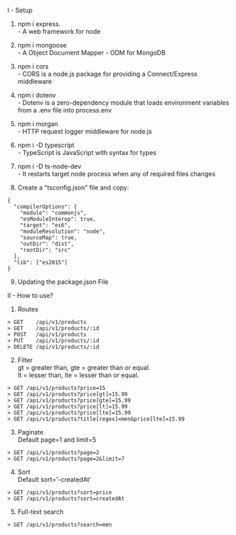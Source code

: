I - Setup
  1. npm i express.    
    - A web framework for node

  2. npm i mongoose      
    - A Object Document Mapper - ODM for MongoDB

  3. npm i cors      
    - CORS is a node.js package for providing a Connect/Express middleware

  4. npm i dotenv         
    - Dotenv is a zero-dependency module that loads environment variables from a .env file into process.env

  5. npm i morgan         
    - HTTP request logger middleware for node.js

  6. npm i -D typescript       
    - TypeScript is JavaScript with syntax for types

  7. npm i -D ts-node-dev       
    - It restarts target node process when any of required files changes

  8. Create a "tsconfig.json" file and copy:     
  
    {
      "compilerOptions": {
        "module": "commonjs",
        "esModuleInterop": true,
        "target": "es6",
        "moduleResolution": "node",
        "sourceMap": true,
        "outDir": "dist",
        "rootDir": "src"
      },
      "lib": ["es2015"]
    }

  9. Updating the package.json File

II - How to use?
  1. Routes  

    > GET    /api/v1/products
    > GET    /api/v1/products/:id
    > POST   /api/v1/products
    > PUT    /api/v1/products/:id
    > DELETE /api/v1/products/:id

  2. Filter        
    gt = greater than, gte = greater than or equal.       
    lt = lesser than, lte = lesser than or equal.    
    
    > GET /api/v1/products?price=15
    > GET /api/v1/products?price[gt]=15.99
    > GET /api/v1/products?price[gte]=15.99
    > GET /api/v1/products?price[lt]=15.99
    > GET /api/v1/products?price[lte]=15.99
    > GET /api/v1/products?title[regex]=men&price[lte]=15.99

  3. Paginate               
    Default page=1 and limit=5    
    
    > GET /api/v1/products?page=2
    > GET /api/v1/products?page=2&limit=7

  4. Sort       
    Default sort='-createdAt'         
    
    > GET /api/v1/products?sort=price
    > GET /api/v1/products?sort=createdAt

  5. Full-text search    
  
    > GET /api/v1/products?search=men